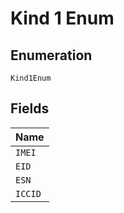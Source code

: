 
# Kind 1 Enum

## Enumeration

`Kind1Enum`

## Fields

| Name |
|  --- |
| `IMEI` |
| `EID` |
| `ESN` |
| `ICCID` |

